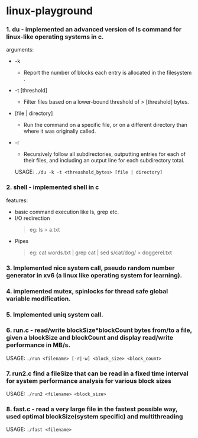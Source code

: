 # linux-playground

### 1. du - implemented an advanced version of ls command for linux-like operating systems in c.
  arguments:
  - -k
    - Report the number of blocks each entry is allocated in the filesystem .
  - -t [threshold]
    - Filter files based on a lower-bound threshold of > [threshold] bytes.
  - [file | directory]
    - Run the command on a specific file, or on a different directory than where it was originally called.  
  - -r
    - Recursively follow all subdirectories, outputting entries for each of their files, and including an output line for each subdirectory total.

    USAGE: `./du -k -t <threashold_bytes> [file | directory]`

### 2. shell - implemented shell in c
  features:
  - basic command execution like ls, grep etc.
  - I/O redirection
    > eg: ls > a.txt
  - Pipes
    > eg: cat words.txt | grep cat | sed s/cat/dog/ > doggerel.txt 
  
 ### 3. Implemented nice system call, pseudo random number generator in xv6 (a linux like operating system for learning).
 
 ### 4. implemented mutex, spinlocks for thread safe global variable modification.
 
 ### 5. Implemented uniq system call.
 
 ### 6. run.c - read/write blockSize*blockCount bytes from/to a file, given a blockSize and blockCount and display read/write performance in MB/s.  
  USAGE: `./run <filename> [-r|-w] <block_size> <block_count>`  
    
 ### 7. run2.c find a fileSize that can be read in a fixed time interval for system performance analysis for various block sizes  
  USAGE: `./run2 <filename> <block_size>`
    
 ### 8. fast.c - read a very large file in the fastest possible way, used optimal blockSize(system specific) and multithreading  
  USAGE: `./fast <filename>`
 
 
 
 
 
